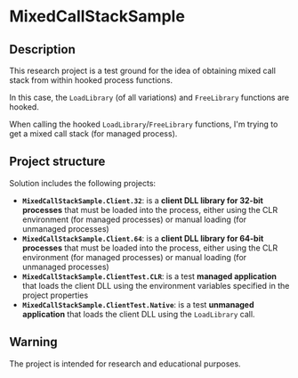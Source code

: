 # MixedCallStackSample

## Description

This research project is a test ground for the idea of ​​obtaining mixed call stack from within hooked process functions.

In this case, the `LoadLibrary` (of all variations) and `FreeLibrary` functions are hooked.

When calling the hooked `LoadLibrary`/`FreeLibrary` functions, I'm trying to get a mixed call stack (for managed process).

## Project structure

Solution includes the following projects:

- **`MixedCallStackSample.Client.32`**: is a **client DLL library for 32-bit processes** that must be loaded into the process, either using the CLR environment (for managed processes) or manual loading (for unmanaged processes)
- **`MixedCallStackSample.Client.64`**: is a **client DLL library for 64-bit processes** that must be loaded into the process, either using the CLR environment (for managed processes) or manual loading (for unmanaged processes)
- **`MixedCallStackSample.ClientTest.CLR`**: is a test **managed application** that loads the client DLL using the environment variables specified in the project properties
- **`MixedCallStackSample.ClientTest.Native`**: is a test **unmanaged application** that loads the client DLL using the `LoadLibrary` call.


## Warning

The project is intended for research and educational purposes.
